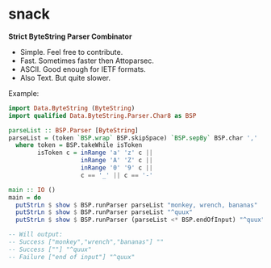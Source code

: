 # snack

**Strict ByteString Parser Combinator**

- Simple. Feel free to contribute.
- Fast. Sometimes faster then Attoparsec.
- ASCII. Good enough for IETF formats.
- Also Text. But quite slower.

Example:

```haskell
import Data.ByteString (ByteString)
import qualified Data.ByteString.Parser.Char8 as BSP

parseList :: BSP.Parser [ByteString]
parseList = (token `BSP.wrap` BSP.skipSpace) `BSP.sepBy` BSP.char ','
  where token = BSP.takeWhile isToken
        isToken c = inRange 'a' 'z' c ||
                    inRange 'A' 'Z' c ||
                    inRange '0' '9' c ||
                    c == '_' || c == '-'

main :: IO ()
main = do
  putStrLn $ show $ BSP.runParser parseList "monkey, wrench, bananas"
  putStrLn $ show $ BSP.runParser parseList "^quux"
  putStrLn $ show $ BSP.runParser (parseList <* BSP.endOfInput) "^quux"

-- Will output:
-- Success ["monkey","wrench","bananas"] ""
-- Success [""] "^quux"
-- Failure ["end of input"] "^quux"
```
